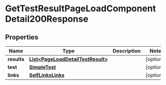 

# GetTestResultPageLoadComponentDetail200Response


## Properties

| Name | Type | Description | Notes |
|------------ | ------------- | ------------- | -------------|
|**results** | [**List&lt;PageLoadDetailTestResult&gt;**](PageLoadDetailTestResult.md) |  |  [optional] |
|**test** | [**SimpleTest**](SimpleTest.md) |  |  [optional] |
|**links** | [**SelfLinksLinks**](SelfLinksLinks.md) |  |  [optional] |



